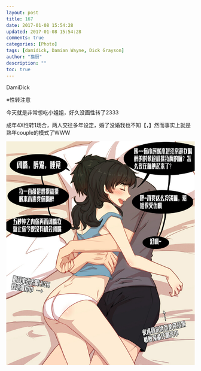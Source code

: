 ```yaml
---
layout: post
title: 167
date: 2017-01-08 15:54:28
updated: 2017-01-08 15:54:28
comments: true
categories: [Photo]
tags: [damidick, Damian Wayne, Dick Grayson]
author: "猫厨"
description: ""
toc: true
---
```


<p>DamiDick</p> 
<p>※性转注意</p> 
<p>今天就是非常想吃小姐姐，好久没画性转了2333</p> 
<p>成年4X性转1场合，两人交往多年设定，婚了没婚我也不知【，】然而事实上就是熟年couple的模式了WWW</p>

![](https://raw.githubusercontent.com/alicewish/meowchain247/master/img_cVZNdzJtQk9JV2RpQVRpWnRRYUpwbU5qTjd5TEVtbmQ1bW5TNzVINndHSXF6ZHNIbEIwZENRPT0.jpg)